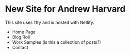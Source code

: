 # New Site for Andrew Harvard

This site uses 11ty and is hosted with Netlify.

-   Home Page
-   Blog Roll
-   Work Samples (is this a collection of posts?)
-   Contact
